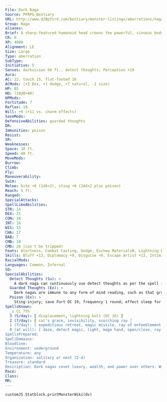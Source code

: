 ```yaml
---
File: Dark Naga
Source: PFRPG Bestiary
URL: http://www.d20pfsrd.com/bestiary/monster-listings/aberrations/naga/dark
Group: Naga
aliases: 
Brief: A sharp-featured humanoid head crowns the powerful, sinuous body of this snake-like monstrosity.
CR: 8
XP: 4800
Alignment: LE
Size: Large
Type: aberration
SubType: 
Initiative: 5
Senses: darkvision 60 ft., detect thoughts; Perception +19
Aura: 
AC: 22, touch 15, flat-footed 16
ACMods: (+5 Dex, +1 dodge, +7 natural, -1 size)
HP: 85
HD: (10d8+40)
HPMods: 
Fortitude: 7
Reflex: 10
Will: +9 (+11 vs. charm effects)
SaveMods: 
DefensiveAbilities: guarded thoughts
DR: 
Immunities: poison
Resist: 
SR: 
Weaknesses: 
Space: 10 ft.
Speed: 40 ft.
MoveMods: 
Burrow: 
Climb: 
Fly: 
Maneuverability: 
Swim: 
Melee: bite +8 (1d4+2), sting +8 (2d4+2 plus poison)
Reach: 5 ft.
Ranged: 
SpecialAttacks: 
SpellLikeAbilities: 
STR: 14
DEX: 21
CON: 18
INT: 16
WIS: 15
CHA: 17
BAB: 7
CMB: 10
CMD: 26 (can't be tripped)
Feats: Alertness, Combat Casting, Dodge, Eschew MaterialsB, Lightning Reflexes, Stealthy
Skills: Bluff +13, Diplomacy +9, Disguise +9, Escape Artist +13, Intimidate +12, Knowledge (arcana) +13, Perception +19, Sense Motive +10, Spellcraft +12, Stealth +18
RacialMods: 
Languages: Common, Infernal
SQ: 
SpecialAbilities:
  Detect Thoughts (Su): >
    A dark naga can continuously use detect thoughts as per the spell (caster level 9th; Will DC 18 negates). The save DC is Charisma-based.
  Guarded Thoughts (Ex): >
    Dark nagas are immune to any form of mind reading, such as that granted by detect thoughts. This ability also grants a +2 racial bonus on all saves against charm effects.
  Poison (Ex): >
    Sting-injury; save Fort DC 19; frequency 1 round; effect sleep for 2d4 minutes; cure 1 save. Spells Dark nagas cast spells as 7th-level sorcerers.
SpellsKnown:
  _: CL 7th
  3 (5/day): [ displacement, lightning bolt (DC 16) ]
  2 (7/day): [ cat's grace, invisibility, scorching ray ]
  1 (7/day): [ expeditious retreat, magic missile, ray of enfeeblement (DC 14), shield, silent image ]
  0 (at will): [ daze, detect magic, light, mage hand, open/close, ray of frost, read magic ]
SpellsPrepared: 
SpellDomains: 
Bloodline: 
Environment: underground
Temperature: any
Organization: solitary or nest (2-4)
Treasure: standard
Description: Dark nagas covet luxury, wealth, and power over others. With bodies covered by shimmering, eel-like black scales, dark nagas slither deftly through forsaken lands and abandoned ruins, scouring such places for treasures and weaker creatures they might force into service. Their forked tongues spread only lies, and others whom they can't manipulate they destroy with their insidious poison and destructive magical abilities. A typical dark naga measures approximately 12 feet long and weighs upward of 300 pounds. Arrogant and sybaritic, dark nagas seek to dominate lesser creatures, relishing the fear they inspire and power over other beings. While some manage to carve indulgent fiefdoms from tribes of goblins, orcs, lizardfolk, or other barbarous races, the luster of cosmopolitan fineries proves enticing as well, leading some to infiltrate city sewers and slums to gather an urban following. They particularly relish morbidly crafted jewelry and treasures, often adorning themselves with jeweled bands or taking their ease atop piles of treasure. Dark nagas hate others of their kind, especially other dark nagas, seeing their brethren as deadly opponents to be dispatched swiftly and mercilessly-often rightly so.
Race: 
Class: 
MR: 
---
```

```dataviewjs
customJS.Statblock.printMonsterWiki(dv)
```

